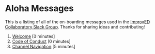 # Aloha Messages 
This is a listing of all of the on-boarding messages used in the [ImprovED Collaboratory Slack Group](http://improvedcollaboratory.slack.com). Thanks for sharing ideas and contributing!

1. [Welcome](welcome.md) [0 minutes]
2. [Code of Conduct](codeofconduct.md) [0 minutes]
3. [Channel Navigation](channelnav.md) [5 minutes]
